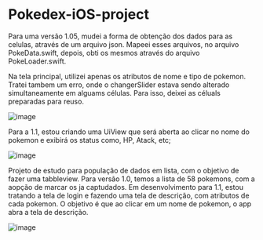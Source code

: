 # Pokedex-iOS-project

Para uma versão 1.05, mudei a forma de obtenção dos dados para as celulas, através de um arquivo json.
Mapeei esses arquivos, no arquivo PokeData.swift, depois, obti os mesmos através do arquivo PokeLoader.swift.



Na tela principal, utilizei apenas os atributos de nome e tipo de pokemon.
Tratei tambem um erro, onde o changerSlider estava sendo alterado simultaneamente em alguams células. Para isso, deixei as céluals preparadas para reuso.

![image](https://user-images.githubusercontent.com/56733190/124819913-36cadf00-df43-11eb-9e33-2a0083b0a3ef.png)


Para a 1.1, estou criando uma UiView que será aberta ao clicar no nome do pokemon e exibirá os status como, HP, Atack, etc; 

![image](https://user-images.githubusercontent.com/56733190/124819965-4a764580-df43-11eb-8266-2afeced58aae.png)


Projeto de estudo para população de dados em lista, com o objetivo de fazer uma tabbleview. Para versão 1.0, temos a lista de 58 pokemons, com a aopção de marcar os ja captudados.
Em desenvolvimento para 1.1, estou tratando a tela de login e fazendo uma tela de descrição, com atributos de cada pokemon. O objetivo é que ao clicar em um nome de pokemon, o app abra a tela de descrição.

![image](https://user-images.githubusercontent.com/56733190/124818811-ddae7b80-df41-11eb-8d9d-08b2e790d796.png)

